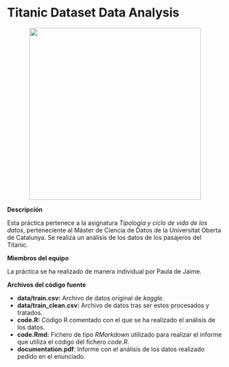 # Titanic Dataset Data Analysis

<div align="center"><img src="http://thespiritscience.net/wp-content/uploads/2016/06/Titanic-sinking.jpg" width="400" /></div>

**Descripción**

Esta práctica pertenece a la asignatura _Tipología y ciclo de vida de los datos_, perteneciente al Máster de Ciencia de Datos de la Universitat Oberta de Catalunya. Se realiza un análisis de los datos de los pasajeros del Titanic.

**Miembros del equipo**

La práctica se ha realizado de manera individual por Paula de Jaime.

**Archivos del código fuente**

- **data/train.csv:** Archivo de datos original de *kaggle*.
- **data/train_clean.csv:** Archivo de datos tras ser estos procesados y tratados.
- **code.R:** Código R comentado con el que se ha realizado el análisis de los datos.
- **code.Rmd:** Fichero de tipo *RMarkdown* utilizado para realizar el informe que utiliza el código del fichero *code.R*.
- **documentation.pdf**: Informe con el análisis de los datos realizado pedido en el enunciado.

